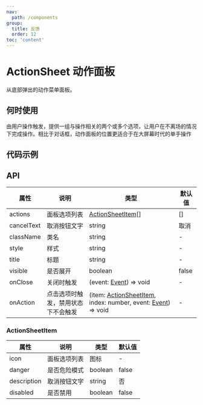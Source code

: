 ```yaml
---
nav:
  path: /components
group:
  title: 反馈
  order: 12
toc: 'content'
---
```


# ActionSheet 动作面板

<code src="../../docs/components/compatibility.tsx" inline="true"></code>

从底部弹出的动作菜单面板。
## 何时使用 
由用户操作触发，提供一组与操作相关的两个或多个选项，让用户在不离场的情况下完成操作。相比于对话框，动作面板的位置更适合于在大屏幕时代的单手操作
## 代码示例
<code src='pages/ActionSheet/index'></code>

## API 
| 属性 | 说明 | 类型 | 默认值 |
| -----|-----|-----|-----|
| actions | 面板选项列表 | [ActionSheetItem](#actionshetitem)[] | []  |
| cancelText | 取消按钮文字 | string | 取消 |
| className | 类名 | string | - |
| style | 样式 | string | - |
| title | 标题 | string | - |
| visible | 是否展开 | boolean | false |
| onClose | 关闭时触发| (event: [Event](https://opendocs.alipay.com/mini/framework/event-object)) => void | - | 
| onAction | 点击选项时触发，禁用状态下不会触发 | (item: [ActionSheetItem](#actionsheetitem), index: number, event: [Event](https://opendocs.alipay.com/mini/framework/event-object)) => void | - | 


### ActionSheetItem
 属性 | 说明 | 类型 | 默认值 |
| -----|-----|-----|-----|
| icon | 面板选项列表 | 图标 | - |
| danger | 是否危险模式 | boolean | false |
| description | 取消按钮文字 | string | 否 |
| disabled | 是否禁用 | boolean | false |



